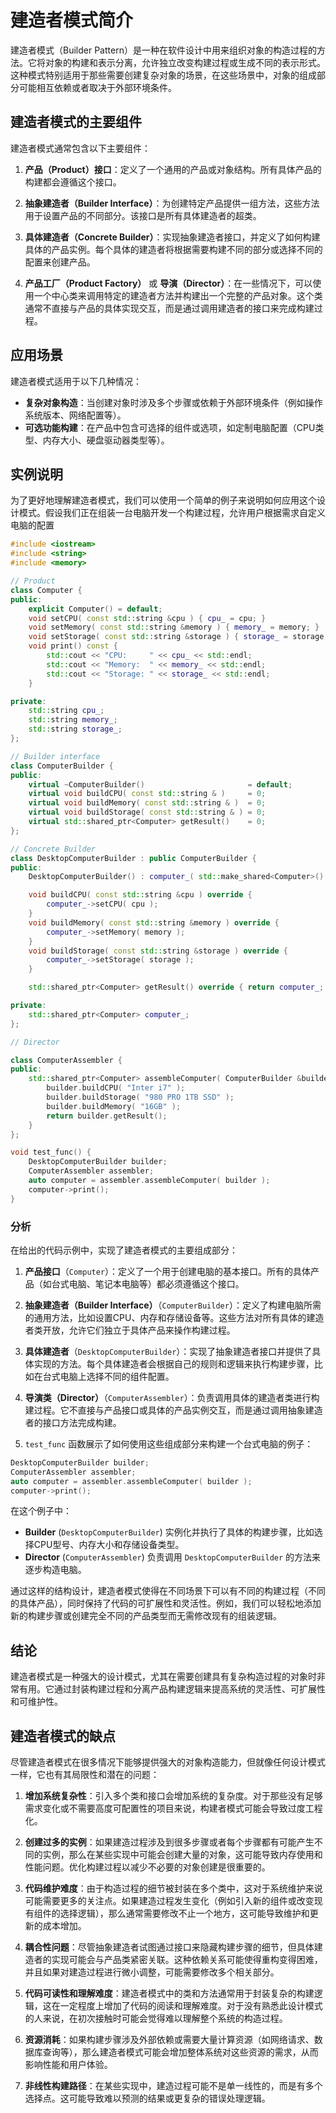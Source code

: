 # 建造者模式简介

建造者模式（Builder Pattern）是一种在软件设计中用来组织对象的构造过程的方法。它将对象的构建和表示分离，允许独立改变构建过程或生成不同的表示形式。这种模式特别适用于那些需要创建复杂对象的场景，在这些场景中，对象的组成部分可能相互依赖或者取决于外部环境条件。

## 建造者模式的主要组件

建造者模式通常包含以下主要组件：

1. **产品（Product）接口**：定义了一个通用的产品或对象结构。所有具体产品的构建都会遵循这个接口。

2. **抽象建造者（Builder Interface）**：为创建特定产品提供一组方法，这些方法用于设置产品的不同部分。该接口是所有具体建造者的超类。

3. **具体建造者（Concrete Builder）**：实现抽象建造者接口，并定义了如何构建具体的产品实例。每个具体的建造者将根据需要构建不同的部分或选择不同的配置来创建产品。

4. **产品工厂（Product Factory）** 或 **导演（Director）**：在一些情况下，可以使用一个中心类来调用特定的建造者方法并构建出一个完整的产品对象。这个类通常不直接与产品的具体实现交互，而是通过调用建造者的接口来完成构建过程。

## 应用场景

建造者模式适用于以下几种情况：

- **复杂对象构造**：当创建对象时涉及多个步骤或依赖于外部环境条件（例如操作系统版本、网络配置等）。
- **可选功能构建**：在产品中包含可选择的组件或选项，如定制电脑配置（CPU类型、内存大小、硬盘驱动器类型等）。

## 实例说明

为了更好地理解建造者模式，我们可以使用一个简单的例子来说明如何应用这个设计模式。假设我们正在组装一台电脑开发一个构建过程，允许用户根据需求自定义电脑的配置

```cpp
#include <iostream>
#include <string>
#include <memory>

// Product
class Computer {
public:
    explicit Computer() = default;
    void setCPU( const std::string &cpu ) { cpu_ = cpu; }
    void setMemory( const std::string &memory ) { memory_ = memory; }
    void setStorage( const std::string &storage ) { storage_ = storage; }
    void print() const {
        std::cout << "CPU:     " << cpu_ << std::endl;
        std::cout << "Memory:  " << memory_ << std::endl;
        std::cout << "Storage: " << storage_ << std::endl;
    }

private:
    std::string cpu_;
    std::string memory_;
    std::string storage_;
};

// Builder interface
class ComputerBuilder {
public:
    virtual ~ComputerBuilder()                       = default;
    virtual void buildCPU( const std::string & )     = 0;
    virtual void buildMemory( const std::string & )  = 0;
    virtual void buildStorage( const std::string & ) = 0;
    virtual std::shared_ptr<Computer> getResult()    = 0;
};

// Concrete Builder
class DesktopComputerBuilder : public ComputerBuilder {
public:
    DesktopComputerBuilder() : computer_( std::make_shared<Computer>() ) {}

    void buildCPU( const std::string &cpu ) override {
        computer_->setCPU( cpu );
    }
    void buildMemory( const std::string &memory ) override {
        computer_->setMemory( memory );
    }
    void buildStorage( const std::string &storage ) override {
        computer_->setStorage( storage );
    }

    std::shared_ptr<Computer> getResult() override { return computer_; }

private:
    std::shared_ptr<Computer> computer_;
};

// Director

class ComputerAssembler {
public:
    std::shared_ptr<Computer> assembleComputer( ComputerBuilder &builder ) {
        builder.buildCPU( "Inter i7" );
        builder.buildStorage( "980 PRO 1TB SSD" );
        builder.buildMemory( "16GB" );
        return builder.getResult();
    }
};

void test_func() {
    DesktopComputerBuilder builder;
    ComputerAssembler assembler;
    auto computer = assembler.assembleComputer( builder );
    computer->print();
}

```

### 分析

在给出的代码示例中，实现了建造者模式的主要组成部分：

1. **产品接口**（`Computer`）：定义了一个用于创建电脑的基本接口。所有的具体产品（如台式电脑、笔记本电脑等）都必须遵循这个接口。

2. **抽象建造者（Builder Interface）**（`ComputerBuilder`）：定义了构建电脑所需的通用方法，比如设置CPU、内存和存储设备等。这些方法对所有具体的建造者类开放，允许它们独立于具体产品来操作构建过程。

3. **具体建造者**（`DesktopComputerBuilder`）：实现了抽象建造者接口并提供了具体实现的方法。每个具体建造者会根据自己的规则和逻辑来执行构建步骤，比如在台式电脑上选择不同的组件配置。

4. **导演类（Director）**（`ComputerAssembler`）：负责调用具体的建造者类进行构建过程。它不直接与产品接口或具体的产品实例交互，而是通过调用抽象建造者的接口方法完成构建。

5. `test_func` 函数展示了如何使用这些组成部分来构建一个台式电脑的例子：

```cpp
DesktopComputerBuilder builder;
ComputerAssembler assembler;
auto computer = assembler.assembleComputer( builder );
computer->print();
```

在这个例子中：

- **Builder** (`DesktopComputerBuilder`) 实例化并执行了具体的构建步骤，比如选择CPU型号、内存大小和存储设备类型。
- **Director** (`ComputerAssembler`) 负责调用 `DesktopComputerBuilder` 的方法来逐步构造电脑。

通过这样的结构设计，建造者模式使得在不同场景下可以有不同的构建过程（不同的具体产品），同时保持了代码的可扩展性和灵活性。例如，我们可以轻松地添加新的构建步骤或创建完全不同的产品类型而无需修改现有的组装逻辑。

## 结论

建造者模式是一种强大的设计模式，尤其在需要创建具有复杂构造过程的对象时非常有用。它通过封装构建过程和分离产品构建逻辑来提高系统的灵活性、可扩展性和可维护性。


## 建造者模式的缺点

尽管建造者模式在很多情况下能够提供强大的对象构造能力，但就像任何设计模式一样，它也有其局限性和潜在的问题：

1. **增加系统复杂性**：引入多个类和接口会增加系统的复杂度。对于那些没有足够需求变化或不需要高度可配置性的项目来说，构建者模式可能会导致过度工程化。

2. **创建过多的实例**：如果建造过程涉及到很多步骤或者每个步骤都有可能产生不同的实例，那么在某些实现中可能会创建大量的对象，这可能导致内存使用和性能问题。优化构建过程以减少不必要的对象创建是很重要的。

3. **代码维护难度**：由于构造过程的细节被封装在多个类中，这对于系统维护来说可能需要更多的关注点。如果建造过程发生变化（例如引入新的组件或改变现有组件的选择逻辑），那么通常需要修改不止一个地方，这可能导致维护和更新的成本增加。

4. **耦合性问题**：尽管抽象建造者试图通过接口来隐藏构建步骤的细节，但具体建造者的实现可能会与产品类紧密关联。这种依赖关系可能使得重构变得困难，并且如果对建造过程进行微小调整，可能需要修改多个相关部分。

5. **代码可读性和理解难度**：建造者模式中的类和方法通常用于封装复杂的构建逻辑，这在一定程度上增加了代码的阅读和理解难度。对于没有熟悉此设计模式的人来说，在初次接触时可能会觉得难以理解整个系统的构造过程。

6. **资源消耗**：如果构建步骤涉及外部依赖或需要大量计算资源（如网络请求、数据库查询等），那么建造者模式可能会增加整体系统对这些资源的需求，从而影响性能和用户体验。

7. **非线性构建路径**：在某些实现中，建造过程可能不是单一线性的，而是有多个选择点。这可能导致难以预测的结果或更复杂的错误处理逻辑。


